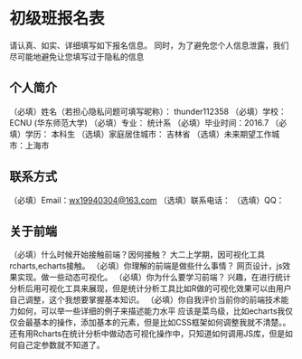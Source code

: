 # 初级班报名表

请认真、如实、详细填写如下报名信息。
同时，为了避免您个人信息泄露，我们尽可能地避免让您填写过于隐私的信息

## 个人简介

（必填）姓名（若担心隐私问题可填写昵称）： thunder112358
（必填）学校： ECNU (华东师范大学)
（必填）专业： 统计系
（必填）毕业时间：2016.7
（必填）学历： 本科生
（选填）家庭居住城市： 吉林省
（选填）未来期望工作城市：上海市

## 联系方式

（必填）Email：wx19940304@163.com
（选填）联系电话：
（选填）QQ：

## 关于前端

（必填）什么时候开始接触前端？因何接触？
大二上学期，因可视化工具rcharts,echarts接触。
（必填）你理解的前端是做些什么事情？
网页设计，js效果实现。做一些动态可视化。
（必填）你为什么要学习前端？
兴趣，在进行统计分析后用可视化工具来展现，但是统计分析工具比如R做的可视化效果可以由用户自己调整，这个我想要掌握基本知识。
（必填）你自我评价当前你的前端技术能力如何，可以举一些详细的例子来描述能力水平
应该是菜鸟级，比如echarts我仅仅会最基本的操作，添加基本的元素，但是比如CSS框架如何调整我就不清楚。。还有用Rcharts在统计分析中做动态可视化操作中，只知道如何调用JS库，但是如何自己定参数就不知道了。
